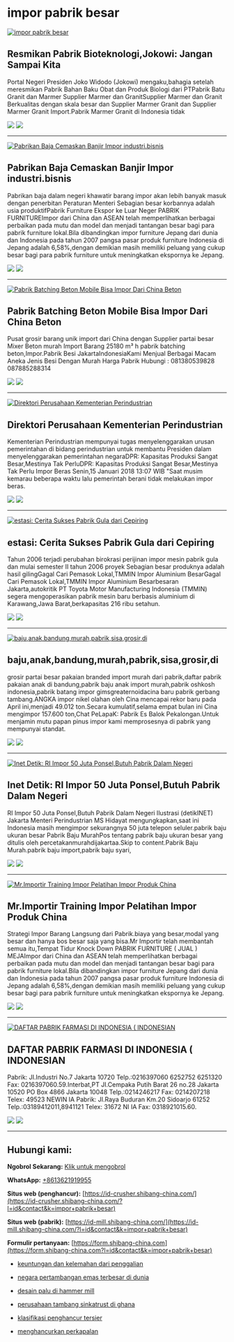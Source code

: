 # impor pabrik besar

<a href="https://swt.shibang-china.com/?l=id&img&k=impor+pabrik+besar" target="_blank">![impor pabrik besar](http://static.shibang-china.com/all-800x300/1151.jpg)</a>

## Resmikan Pabrik Bioteknologi,Jokowi: Jangan Sampai Kita
Portal Negeri Presiden Joko Widodo (Jokowi) mengaku,bahagia setelah meresmikan Pabrik Bahan Baku Obat dan Produk Biologi dari PTPabrik Batu Granit dan Marmer Supplier Marmer dan GranitSupplier Marmer dan Granit Berkualitas dengan skala besar dan Supplier Marmer Granit dan Supplier Marmer Granit Import.Pabrik Marmer Granit di Indonesia tidak


<a href="https://whatsapp.shibangsoft.com/WhatsApp.php" target="_blank" title="WhatsApp">![](http://static.shibang-china.com/icon/whatsapp.png)</a> <a href="https://swt.shibang-china.com/?l=id&icon&k=impor+pabrik+besar" target="_blank">![](http://static.shibang-china.com/icon/chat-id.png)</a>

---

<a href="https://swt.shibang-china.com/?l=id&img&k=impor+pabrik+besar" target="_blank">![Pabrikan Baja Cemaskan Banjir Impor industri.bisnis](http://static.shibang-china.com/all-800x300/689.jpg)</a>

## Pabrikan Baja Cemaskan Banjir Impor industri.bisnis
Pabrikan baja dalam negeri khawatir barang impor akan lebih banyak masuk dengan penerbitan Peraturan Menteri Sebagian besar korbannya adalah usia produktifPabrik Furniture Ekspor ke Luar Neger PABRIK FURNITUREImpor dari China dan ASEAN telah memperlihatkan berbagai perbaikan pada mutu dan model dan menjadi tantangan besar bagi para pabrik furniture lokal.Bila dibandingkan impor furniture Jepang dari dunia dan Indonesia pada tahun 2007 pangsa pasar produk furniture Indonesia di Jepang adalah 6,58%,dengan demikian masih memiliki peluang yang cukup besar bagi para pabrik furniture untuk meningkatkan ekspornya ke Jepang.


<a href="https://whatsapp.shibangsoft.com/WhatsApp.php" target="_blank" title="WhatsApp">![](http://static.shibang-china.com/icon/whatsapp.png)</a> <a href="https://swt.shibang-china.com/?l=id&icon&k=impor+pabrik+besar" target="_blank">![](http://static.shibang-china.com/icon/chat-id.png)</a>

---

<a href="https://swt.shibang-china.com/?l=id&img&k=impor+pabrik+besar" target="_blank">![Pabrik Batching Beton Mobile Bisa Impor Dari China Beton](http://static.shibang-china.com/all-800x300/1054.jpg)</a>

## Pabrik Batching Beton Mobile Bisa Impor Dari China Beton
Pusat grosir barang unik import dari China dengan Supplier partai besar Mixer Beton murah Import Barang 25180 m³ h pabrik batching beton,Impor.Pabrik Besi JakartaIndonesiaKami Menjual Berbagai Macam Aneka Jenis Besi Dengan Murah Harga Pabrik Hubungi : 081380539828 087885288314


<a href="https://whatsapp.shibangsoft.com/WhatsApp.php" target="_blank" title="WhatsApp">![](http://static.shibang-china.com/icon/whatsapp.png)</a> <a href="https://swt.shibang-china.com/?l=id&icon&k=impor+pabrik+besar" target="_blank">![](http://static.shibang-china.com/icon/chat-id.png)</a>

---

<a href="https://swt.shibang-china.com/?l=id&img&k=impor+pabrik+besar" target="_blank">![Direktori Perusahaan Kementerian Perindustrian](http://static.shibang-china.com/all-800x300/312.jpg)</a>

## Direktori Perusahaan Kementerian Perindustrian
Kementerian Perindustrian mempunyai tugas menyelenggarakan urusan pemerintahan di bidang perindustrian untuk membantu Presiden dalam menyelenggarakan pemerintahan negaraDPR: Kapasitas Produksi Sangat Besar,Mestinya Tak PerluDPR: Kapasitas Produksi Sangat Besar,Mestinya Tak Perlu Impor Beras Senin,15 Januari 2018 13:07 WIB "Saat musim kemarau beberapa waktu lalu pemerintah berani tidak melakukan impor beras.


<a href="https://whatsapp.shibangsoft.com/WhatsApp.php" target="_blank" title="WhatsApp">![](http://static.shibang-china.com/icon/whatsapp.png)</a> <a href="https://swt.shibang-china.com/?l=id&icon&k=impor+pabrik+besar" target="_blank">![](http://static.shibang-china.com/icon/chat-id.png)</a>

---

<a href="https://swt.shibang-china.com/?l=id&img&k=impor+pabrik+besar" target="_blank">![estasi: Cerita Sukses Pabrik Gula dari Cepiring](http://static.shibang-china.com/all-800x300/874.jpg)</a>

## estasi: Cerita Sukses Pabrik Gula dari Cepiring
Tahun 2006 terjadi perubahan birokrasi perijinan impor mesin pabrik gula dan mulai semester II tahun 2006 proyek Sebagian besar produknya adalah hasil gilingGagal Cari Pemasok Lokal,TMMIN Impor Aluminium BesarGagal Cari Pemasok Lokal,TMMIN Impor Aluminium Besarbesaran Jakarta,autokritik PT Toyota Motor Manufacturing Indonesia (TMMIN) segera mengoperasikan pabrik mesin baru berbasis aluminium di Karawang,Jawa Barat,berkapasitas 216 ribu setahun.


<a href="https://whatsapp.shibangsoft.com/WhatsApp.php" target="_blank" title="WhatsApp">![](http://static.shibang-china.com/icon/whatsapp.png)</a> <a href="https://swt.shibang-china.com/?l=id&icon&k=impor+pabrik+besar" target="_blank">![](http://static.shibang-china.com/icon/chat-id.png)</a>

---

<a href="https://swt.shibang-china.com/?l=id&img&k=impor+pabrik+besar" target="_blank">![baju,anak,bandung,murah,pabrik,sisa,grosir,di](http://static.shibang-china.com/all-800x300/1095.jpg)</a>

## baju,anak,bandung,murah,pabrik,sisa,grosir,di
grosir partai besar pakaian branded import murah dari pabrik,daftar pabrik pakaian anak di bandung,pabrik baju anak import murah,pabrik oshkosh indonesia,pabrik batang impor gimsgreaternoidacina baru pabrik gerbang tambang.ANGKA impor nikel olahan oleh Cina mencapai rekor baru pada April ini,menjadi 49.012 ton.Secara kumulatif,selama empat bulan ini Cina mengimpor 157.600 ton,Chat PeLapaK: Pabrik Es Balok Pekalongan.Untuk menjamin mutu papan pinus impor kami memprosesnya di pabrik yang mempunyai standat.


<a href="https://whatsapp.shibangsoft.com/WhatsApp.php" target="_blank" title="WhatsApp">![](http://static.shibang-china.com/icon/whatsapp.png)</a> <a href="https://swt.shibang-china.com/?l=id&icon&k=impor+pabrik+besar" target="_blank">![](http://static.shibang-china.com/icon/chat-id.png)</a>

---

<a href="https://swt.shibang-china.com/?l=id&img&k=impor+pabrik+besar" target="_blank">![Inet Detik: RI Impor 50 Juta Ponsel,Butuh Pabrik Dalam Negeri](http://static.shibang-china.com/all-800x300/64.jpg)</a>

## Inet Detik: RI Impor 50 Juta Ponsel,Butuh Pabrik Dalam Negeri
RI Impor 50 Juta Ponsel,Butuh Pabrik Dalam Negeri Ilustrasi (detikINET) Jakarta Menteri Perindustrian MS Hidayat mengungkapkan,saat ini Indonesia masih mengimpor sekurangnya 50 juta telepon seluler.pabrik baju ukuran besar Pabrik Baju MurahPos tentang pabrik baju ukuran besar yang ditulis oleh percetakanmurahdijakartaa.Skip to content.Pabrik Baju Murah.pabrik baju import,pabrik baju syari,


<a href="https://whatsapp.shibangsoft.com/WhatsApp.php" target="_blank" title="WhatsApp">![](http://static.shibang-china.com/icon/whatsapp.png)</a> <a href="https://swt.shibang-china.com/?l=id&icon&k=impor+pabrik+besar" target="_blank">![](http://static.shibang-china.com/icon/chat-id.png)</a>

---

<a href="https://swt.shibang-china.com/?l=id&img&k=impor+pabrik+besar" target="_blank">![Mr.Importir Training Impor Pelatihan Impor Produk China](http://static.shibang-china.com/all-800x300/1211.jpg)</a>

## Mr.Importir Training Impor Pelatihan Impor Produk China
Strategi Impor Barang Langsung dari Pabrik.biaya yang besar,modal yang besar dan hanya bos besar saja yang bisa.Mr Importir telah membantah semua itu,Tempat Tidur Knock Down PABRIK FURNITURE ( JUAL ) MEJAImpor dari China dan ASEAN telah memperlihatkan berbagai perbaikan pada mutu dan model dan menjadi tantangan besar bagi para pabrik furniture lokal.Bila dibandingkan impor furniture Jepang dari dunia dan Indonesia pada tahun 2007 pangsa pasar produk furniture Indonesia di Jepang adalah 6,58%,dengan demikian masih memiliki peluang yang cukup besar bagi para pabrik furniture untuk meningkatkan ekspornya ke Jepang.


<a href="https://whatsapp.shibangsoft.com/WhatsApp.php" target="_blank" title="WhatsApp">![](http://static.shibang-china.com/icon/whatsapp.png)</a> <a href="https://swt.shibang-china.com/?l=id&icon&k=impor+pabrik+besar" target="_blank">![](http://static.shibang-china.com/icon/chat-id.png)</a>

---

<a href="https://swt.shibang-china.com/?l=id&img&k=impor+pabrik+besar" target="_blank">![DAFTAR PABRIK FARMASI DI INDONESIA ( INDONESIAN](http://static.shibang-china.com/all-800x300/1146.jpg)</a>

## DAFTAR PABRIK FARMASI DI INDONESIA ( INDONESIAN
Pabrik: JI.Industri No.7 Jakarta 10720 Telp.:0216397060 6252752 6251320 Fax: 0216397060.59.Interbat,PT JI.Cempaka Putih Barat 26 no.28 Jakarta 10520 PO Box 4866 Jakarta 10048 Telp.:0214246217 Fax: 0214207218 Telex: 49523 NEWIN IA Pabrik: JI.Raya Buduran Km.20 Sidoarjo 61252 Telp.:03189412011,8941121 Telex: 31672 NI IA Fax: 0318921015.60.

<a href="https://whatsapp.shibangsoft.com/WhatsApp.php" target="_blank" title="WhatsApp">![](http://static.shibang-china.com/icon/whatsapp.png)</a> <a href="https://swt.shibang-china.com/?l=id&icon&k=impor+pabrik+besar" target="_blank">![](http://static.shibang-china.com/icon/chat-id.png)</a>

---
## Hubungi kami:

**Ngobrol Sekarang:** [Klik untuk mengobrol](https://swt.shibang-china.com?l=id&contact&k=impor+pabrik+besar)

**WhatsApp:**  [+8613621919955](https://whatsapp.shibangsoft.com/WhatsApp.php)

**Situs web (penghancur):** [https://id-crusher.shibang-china.com/](https://id-crusher.shibang-china.com/?l=id&contact&k=impor+pabrik+besar)

**Situs web (pabrik):** [https://id-mill.shibang-china.com/](https://id-mill.shibang-china.com/?l=id&contact&k=impor+pabrik+besar)

**Formulir pertanyaan:** [https://form.shibang-china.com](https://form.shibang-china.com?l=id&contact&k=impor+pabrik+besar)

* [keuntungan dan kelemahan dari penggalian](../34/keuntungan%20dan%20kelemahan%20dari%20penggalian.md)

* [negara pertambangan emas terbesar di dunia](../34/negara%20pertambangan%20emas%20terbesar%20di%20dunia.md)

* [desain palu di hammer mill](../36/desain%20palu%20di%20hammer%20mill.md)

* [perusahaan tambang sinkatrust di ghana](../34/perusahaan%20tambang%20sinkatrust%20di%20ghana.md)

* [klasifikasi penghancur tersier](../39/klasifikasi%20penghancur%20tersier.md)

* [menghancurkan perkapalan](../36/menghancurkan%20perkapalan.md)